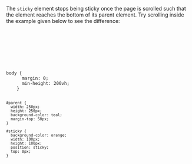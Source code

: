 The `sticky` element stops being sticky
once the page is scrolled such that the
element reaches the bottom of its parent
element. Try scrolling inside the example
given below to see the difference:

<codeblock language="css" type="lesson">
<code>
<panel language="html">
<div id="parent">
  <div id="sticky"></div>
</div>
</panel>
<panel language="css">
body {
      margin: 0;
      min-height: 200vh;
    }

    #parent {
      width: 250px;
      height: 250px;
      background-color: teal;
      margin-top: 50px;
    }

    #sticky {
      background-color: orange;
      width: 100px;
      height: 100px;
      position: sticky;
      top: 0px;
    }
</panel>
</code>
</codeblock>